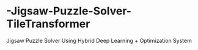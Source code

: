 # -Jigsaw-Puzzle-Solver-TileTransformer
Jigsaw Puzzle Solver Using Hybrid Deep Learning + Optimization System
